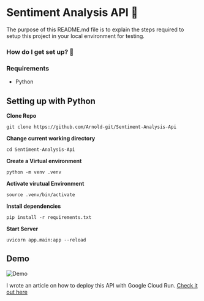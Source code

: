 # Sentiment Analysis API :rocket:

The purpose of this README.md file is to explain the steps required to setup this project in your local environment for testing.

### How do I get set up? :pushpin:

### Requirements 
* Python

## Setting up with Python ### 

**Clone Repo**
```
git clone https://github.com/Arnold-git/Sentiment-Analysis-Api
```

**Change current working directory**
```
cd Sentiment-Analysis-Api
```

**Create a Virtual environment**
```
python -m venv .venv
```
**Activate virutual Environment**
```
source .venv/bin/activate
```

**Install dependencies**
```
pip install -r requirements.txt
```

**Start Server**

```
uvicorn app.main:app --reload
```

## Demo

![Demo](app/asset/demo.gif)

I wrote an article on how to deploy this API with Google Cloud Run. [Check it out here](https://arnoldighiwiyisi.hashnode.dev/build-and-deploy-a-sentiment-analysis-api-with-fastapi-docker-and-google-cloud-run)